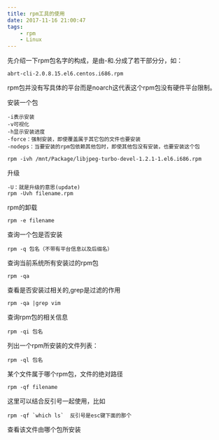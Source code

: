 ```yaml
---
title: rpm工具的使用
date: 2017-11-16 21:00:47
tags:
	- rpm
	- Linux
---
```

先介绍一下rpm包名字的构成，是由-和.分成了若干部分分，如：

	abrt-cli-2.0.8.15.el6.centos.i686.rpm

rpm包并没有写具体的平台而是noarch这代表这个rpm包没有硬件平台限制。

安装一个包

	-i表示安装
	-v可视化
	-h显示安装进度
	-force：强制安装，即使覆盖属于其它包的文件也要安装
	-nodeps：当要安装的rpm包依赖其他包时，即使其他包没有安装，也要安装这个包

	rpm -ivh /mnt/Package/libjpeg-turbo-devel-1.2.1-1.el6.i686.rpm

<!-- more -->
升级
	
	-U：就是升级的意思(update)		
	rpm -Uvh filename.rpm

rpm的卸载
	
	rpm -e filename

查询一个包是否安装
	
	rpm -q 包名（不带有平台信息以及后缀名）

查询当前系统所有安装过的rpm包

	rpm -qa 

查看是否安装过相关的,grep是过滤的作用
	
	rpm -qa |grep vim 

查询rpm包的相关信息

	rpm -qi 包名

列出一个rpm所安装的文件列表： 
	
	rpm -ql 包名

某个文件属于哪个rpm包，文件的绝对路径

	rpm -qf filename 

这里可以结合反引号一起使用，比如

	rpm -qf `which ls`  反引号是esc键下面的那个

查看该文件由哪个包所安装
















